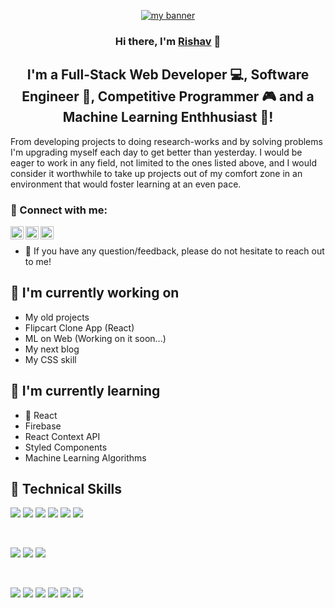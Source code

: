 <p align="center">
  <a href="https://rishav-learnerml.github.io/rishav-chatterjee-resume2022/" target="_blank" rel="noreferrer"><img src="https://drive.google.com/file/d/1tbzyWhTogdHC7PxITZrPJhIbEC9dsN7c/view?usp=sharing" alt="my banner"></a>
</p>

<h3 align="center">
Hi there, I'm <a href="https://www.linkedin.com/in/rishav-chatterjee-384505173/" target="_blank" rel="noreferrer">Rishav</a> 👋
</h3>

<h2 align="center">
I'm a Full-Stack Web Developer 💻, Software Engineer 🤵, Competitive Programmer 🎮 and a Machine Learning Enthhusiast 🤖!
</h2> 

From developing projects to doing research-works and by solving problems I'm upgrading myself each day to get better than yesterday. I would be eager to work in any field, not limited to the ones listed above, and I would consider it worthwhile to take up projects out of my comfort zone in an environment that would foster learning at an even pace. 


### 🤝 Connect with me:

<a href="https://www.linkedin.com/in/rishav-chatterjee-384505173/"><img align="left" src="https://raw.githubusercontent.com/yushi1007/yushi1007/main/images/linkedin.svg" alt="Rishav | LinkedIn" width="21px"/></a>
<a href="mailto:crishav01@gmail.com"><img align="left" src="https://logos-world.net/wp-content/uploads/2020/11/Gmail-Logo.png" alt="Rishav | Mail" width="21px"/></a>
<a href="https://www.codechef.com/users/rishav_learner/"><img align="left" src="https://res.cloudinary.com/crunchbase-production/image/upload/c_lpad,f_auto,q_auto:eco,dpr_1/zruiknbedz8yqafxbazb" alt="Rishav | Codechef" width="21px"/></a>
</br>
- 💬 If you have any question/feedback, please do not hesitate to reach out to me!

## 🔭 I'm currently working on

- My old projects
- Flipcart Clone App (React)
- ML on Web (Working on it soon...)
- My next blog
- My CSS skill

## 🌱 I'm currently learning

- 📱 React
- Firebase
- React Context API
- Styled Components  
- Machine Learning Algorithms

## 💼 Technical Skills

![](https://img.shields.io/badge/Code-React-informational?style=flat&logo=react&color=61DAFB)
![](https://img.shields.io/badge/Code-Redux-informational?style=flat&logo=Redux&color=764ABC)
![](https://img.shields.io/badge/Code-JavaScript-informational?style=flat&logo=JavaScript&color=F7DF1E)
![](https://img.shields.io/badge/Code-HTML5-informational?style=flat&logo=HTML5&color=E34F26)
![](https://img.shields.io/badge/Code-PostgreSQL-informational?style=flat&logo=PostgreSQL&color=336791)
![](https://img.shields.io/badge/Code-SQLite-informational?style=flat&logo=SQLite&color=003B57)

</br>

![](https://img.shields.io/badge/Style-Bootstrap-informational?style=flat&logo=Bootstrap&color=7952B3)
![](https://img.shields.io/badge/Style-CSS3-informational?style=flat&logo=CSS3&color=1572B6)
![](https://img.shields.io/badge/Style-styled--components-informational?style=flat&logo=styled-components&color=DB7093)


</br>

![](https://img.shields.io/badge/Tools-Figma-informational?style=flat&logo=Figma&color=F24E1E)
![](https://img.shields.io/badge/Tools-NPM-informational?style=flat&logo=NPM&color=CB3837)
![](https://img.shields.io/badge/Tools-Heroku-informational?style=flat&logo=Heroku&color=430098)
![](https://img.shields.io/badge/Tools-Netlify-informational?style=flat&logo=netlify&color=00C7B7)
![](https://img.shields.io/badge/Tools-Git-informational?style=flat&logo=Git&color=F05032)
![](https://img.shields.io/badge/Tools-GitHub-informational?style=flat&logo=GitHub&color=181717)
